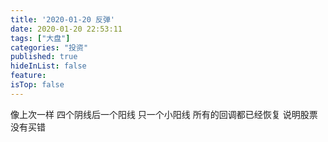 ```yaml
---
title: '2020-01-20 反弹'
date: 2020-01-20 22:53:11
tags: ["大盘"]
categories: "投资"
published: true
hideInList: false
feature: 
isTop: false
---
```

像上次一样
四个阴线后一个阳线
只一个小阳线
所有的回调都已经恢复
说明股票没有买错
<!-- more -->
